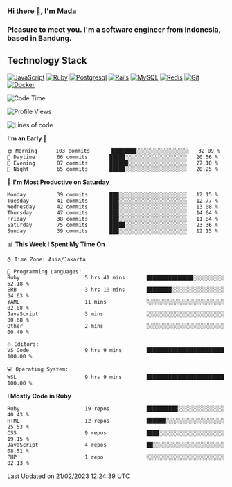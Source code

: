 ### Hi there 👋, I'm Mada
### Pleasure to meet you. I'm a software engineer from Indonesia, based in Bandung.

## Technology Stack

[![JavaScript](https://img.shields.io/badge/-JavaScript-%23F7DF1C?style=flat-square&logo=javascript&logoColor=000000&labelColor=%23F7DF1C&color=%23FFCE5A)](https://www.javascript.com/)
[![Ruby](https://img.shields.io/badge/Ruby-CC342D?style=flat-square&logo=ruby&logoColor=white)](https://www.ruby-lang.org/en/)
[![Postgresql](https://img.shields.io/badge/PostgreSQL-316192?style=flat-square&logo=postgresql&logoColor=ffffff)](https://www.postgresql.org/)
[![Rails](https://img.shields.io/badge/Ruby_on_Rails-CC0000?style=flat-square&logo=ruby-on-rails&logoColor=white)](https://rubyonrails.org/)
[![MySQL](https://img.shields.io/badge/-MySQL-4479A1?style=flat-square&logo=MySQL&logoColor=ffffff)](https://www.mysql.com/)
[![Redis](https://img.shields.io/badge/-Redis-DC382D?style=flat-square&logo=Redis&logoColor=ffffff)](https://redis.io/)
[![Git](https://img.shields.io/badge/-Git-%23F05032?style=flat-square&logo=git&logoColor=%23ffffff)](https://git-scm.com/)
[![Docker](https://img.shields.io/badge/-Docker-2496ED?style=flat-square&logo=docker&logoColor=ffffff)](https://www.docker.com/)
<!--
**madaarya/madaarya** is a ✨ _special_ ✨ repository because its `README.md` (this file) appears on your GitHub profile.

Here are some ideas to get you started:

- 🔭 I’m currently working on ...
- 🌱 I’m currently learning ...
- 👯 I’m looking to collaborate on ...
- 🤔 I’m looking for help with ...
- 💬 Ask me about ...
- 📫 How to reach me: ...
- 😄 Pronouns: ...
- ⚡ Fun fact: ...
-->
<!--START_SECTION:waka-->
![Code Time](http://img.shields.io/badge/Code%20Time-5%2C203%20hrs%2028%20mins-blue)

![Profile Views](http://img.shields.io/badge/Profile%20Views-0-blue)

![Lines of code](https://img.shields.io/badge/From%20Hello%20World%20I%27ve%20Written-2%20Million%20lines%20of%20code-blue)

**I'm an Early 🐤** 

```text
🌞 Morning      103 commits       ████████░░░░░░░░░░░░░░░░░   32.09 % 
🌆 Daytime       66 commits       █████░░░░░░░░░░░░░░░░░░░░   20.56 % 
🌃 Evening       87 commits       ██████░░░░░░░░░░░░░░░░░░░   27.10 % 
🌙 Night         65 commits       █████░░░░░░░░░░░░░░░░░░░░   20.25 % 

```
📅 **I'm Most Productive on Saturday** 

```text
Monday          39 commits       ███░░░░░░░░░░░░░░░░░░░░░░   12.15 % 
Tuesday         41 commits       ███░░░░░░░░░░░░░░░░░░░░░░   12.77 % 
Wednesday       42 commits       ███░░░░░░░░░░░░░░░░░░░░░░   13.08 % 
Thursday        47 commits       ███░░░░░░░░░░░░░░░░░░░░░░   14.64 % 
Friday          38 commits       ███░░░░░░░░░░░░░░░░░░░░░░   11.84 % 
Saturday        75 commits       █████░░░░░░░░░░░░░░░░░░░░   23.36 % 
Sunday          39 commits       ███░░░░░░░░░░░░░░░░░░░░░░   12.15 % 

```


📊 **This Week I Spent My Time On** 

```text
⌚︎ Time Zone: Asia/Jakarta

💬 Programming Languages: 
Ruby                     5 hrs 41 mins       ███████████████░░░░░░░░░░   62.18 % 
ERB                      3 hrs 10 mins       ████████░░░░░░░░░░░░░░░░░   34.63 % 
YAML                     11 mins             ░░░░░░░░░░░░░░░░░░░░░░░░░   02.08 % 
JavaScript               3 mins              ░░░░░░░░░░░░░░░░░░░░░░░░░   00.68 % 
Other                    2 mins              ░░░░░░░░░░░░░░░░░░░░░░░░░   00.40 % 

🔥 Editors: 
VS Code                  9 hrs 9 mins        █████████████████████████   100.00 % 

💻 Operating System: 
WSL                      9 hrs 9 mins        █████████████████████████   100.00 % 

```

**I Mostly Code in Ruby** 

```text
Ruby                     19 repos            ██████████░░░░░░░░░░░░░░░   40.43 % 
HTML                     12 repos            ██████░░░░░░░░░░░░░░░░░░░   25.53 % 
CSS                      9 repos             ████░░░░░░░░░░░░░░░░░░░░░   19.15 % 
JavaScript               4 repos             ██░░░░░░░░░░░░░░░░░░░░░░░   08.51 % 
PHP                      1 repo              ░░░░░░░░░░░░░░░░░░░░░░░░░   02.13 % 

```



 Last Updated on 21/02/2023 12:24:39 UTC
<!--END_SECTION:waka-->
